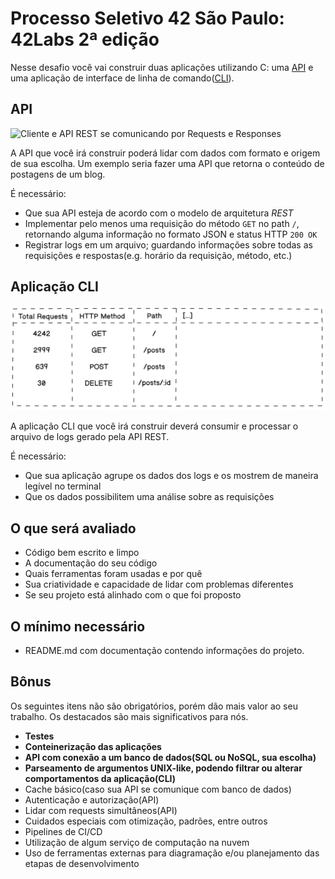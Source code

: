 # Processo Seletivo 42 São Paulo: 42Labs 2ª edição

Nesse desafio você vai construir duas aplicações utilizando C: uma [API](#) e
uma aplicação de interface de linha de comando([CLI](#)).

## API

![Cliente e API REST se comunicando por Requests e
Responses](./img/01_client_api.png)

A API que você irá construir poderá lidar com dados com formato e origem de sua
escolha. Um exemplo seria fazer uma API que retorna o conteúdo de postagens de
um blog.

É necessário:

- Que sua API esteja de acordo com o modelo de arquitetura _REST_
- Implementar pelo menos uma requisição do método `GET` no path `/`, retornando
  alguma informação no formato JSON e status HTTP `200 OK`
- Registrar logs em um arquivo; guardando informações sobre todas as requisições
  e respostas(e.g. horário da requisição, método, etc.)
  
## Aplicação CLI

![Exemplo CLI](./img/02_cli_example.png)

A aplicação CLI que você irá construir deverá consumir e processar o arquivo de
logs gerado pela API REST. 

É necessário:

- Que sua aplicação agrupe os dados dos logs e os mostrem de maneira legível no terminal
- Que os dados possibilitem uma análise sobre as requisições

## O que será avaliado

- Código bem escrito e limpo
- A documentação do seu código
- Quais ferramentas foram usadas e por quê
- Sua criatividade e capacidade de lidar com problemas diferentes
- Se seu projeto está alinhado com o que foi proposto

## O mínimo necessário

- README.md com documentação contendo informações do projeto.

## Bônus

Os seguintes itens não são obrigatórios, porém dão mais valor ao seu trabalho.
Os destacados são mais significativos para nós.

- **Testes**
- **Conteinerização das aplicações**
- **API com conexão a um banco de dados(SQL ou NoSQL, sua escolha)**
- **Parseamento de argumentos UNIX-like, podendo filtrar ou alterar comportamentos da aplicação(CLI)**
- Cache básico(caso sua API se comunique com banco de dados)
- Autenticação e autorização(API)
- Lidar com requests simultâneos(API)
- Cuidados especiais com otimização, padrões, entre outros
- Pipelines de CI/CD
- Utilização de algum serviço de computação na nuvem
- Uso de ferramentas externas para diagramação e/ou planejamento das etapas de desenvolvimento
